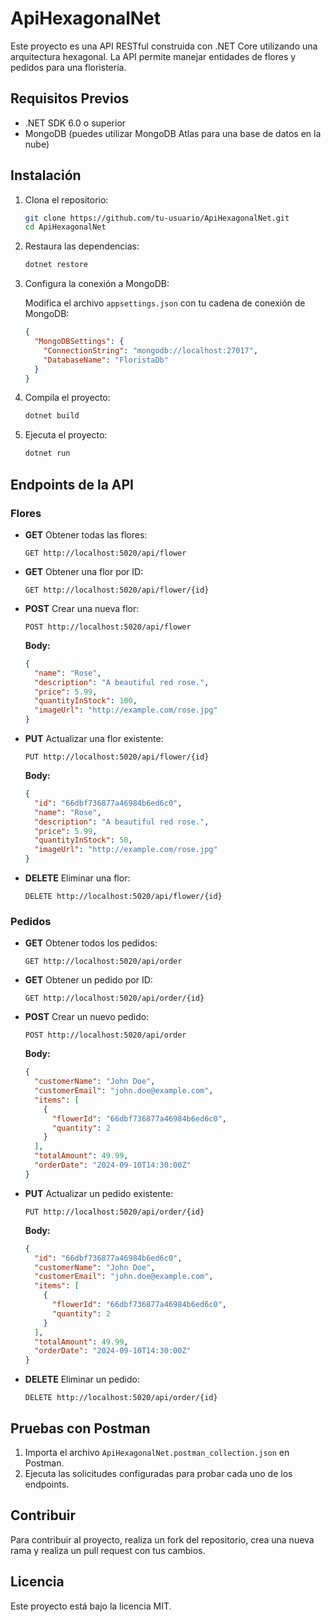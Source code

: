 
# ApiHexagonalNet

Este proyecto es una API RESTful construida con .NET Core utilizando una arquitectura hexagonal. La API permite manejar entidades de flores y pedidos para una floristería.

## Requisitos Previos

- .NET SDK 6.0 o superior
- MongoDB (puedes utilizar MongoDB Atlas para una base de datos en la nube)

## Instalación

1. Clona el repositorio:

   ```bash
   git clone https://github.com/tu-usuario/ApiHexagonalNet.git
   cd ApiHexagonalNet
   ```

2. Restaura las dependencias:

   ```bash
   dotnet restore
   ```

3. Configura la conexión a MongoDB:

   Modifica el archivo `appsettings.json` con tu cadena de conexión de MongoDB:

   ```json
   {
     "MongoDBSettings": {
       "ConnectionString": "mongodb://localhost:27017",
       "DatabaseName": "FloristaDb"
     }
   }
   ```

4. Compila el proyecto:

   ```bash
   dotnet build
   ```

5. Ejecuta el proyecto:

   ```bash
   dotnet run
   ```

## Endpoints de la API

### Flores

- **GET** Obtener todas las flores:
  ```
  GET http://localhost:5020/api/flower
  ```

- **GET** Obtener una flor por ID:
  ```
  GET http://localhost:5020/api/flower/{id}
  ```

- **POST** Crear una nueva flor:
  ```
  POST http://localhost:5020/api/flower
  ```

  **Body:**
  ```json
  {
    "name": "Rose",
    "description": "A beautiful red rose.",
    "price": 5.99,
    "quantityInStock": 100,
    "imageUrl": "http://example.com/rose.jpg"
  }
  ```

- **PUT** Actualizar una flor existente:
  ```
  PUT http://localhost:5020/api/flower/{id}
  ```

  **Body:**
  ```json
  {
    "id": "66dbf736877a46984b6ed6c0",
    "name": "Rose",
    "description": "A beautiful red rose.",
    "price": 5.99,
    "quantityInStock": 50,
    "imageUrl": "http://example.com/rose.jpg"
  }
  ```

- **DELETE** Eliminar una flor:
  ```
  DELETE http://localhost:5020/api/flower/{id}
  ```

### Pedidos

- **GET** Obtener todos los pedidos:
  ```
  GET http://localhost:5020/api/order
  ```

- **GET** Obtener un pedido por ID:
  ```
  GET http://localhost:5020/api/order/{id}
  ```

- **POST** Crear un nuevo pedido:
  ```
  POST http://localhost:5020/api/order
  ```

  **Body:**
  ```json
  {
    "customerName": "John Doe",
    "customerEmail": "john.doe@example.com",
    "items": [
      {
        "flowerId": "66dbf736877a46984b6ed6c0",
        "quantity": 2
      }
    ],
    "totalAmount": 49.99,
    "orderDate": "2024-09-10T14:30:00Z"
  }
  ```

- **PUT** Actualizar un pedido existente:
  ```
  PUT http://localhost:5020/api/order/{id}
  ```

  **Body:**
  ```json
  {
    "id": "66dbf736877a46984b6ed6c0",
    "customerName": "John Doe",
    "customerEmail": "john.doe@example.com",
    "items": [
      {
        "flowerId": "66dbf736877a46984b6ed6c0",
        "quantity": 2
      }
    ],
    "totalAmount": 49.99,
    "orderDate": "2024-09-10T14:30:00Z"
  }
  ```

- **DELETE** Eliminar un pedido:
  ```
  DELETE http://localhost:5020/api/order/{id}
  ```

## Pruebas con Postman

1. Importa el archivo `ApiHexagonalNet.postman_collection.json` en Postman.
2. Ejecuta las solicitudes configuradas para probar cada uno de los endpoints.

## Contribuir

Para contribuir al proyecto, realiza un fork del repositorio, crea una nueva rama y realiza un pull request con tus cambios.

## Licencia

Este proyecto está bajo la licencia MIT.
